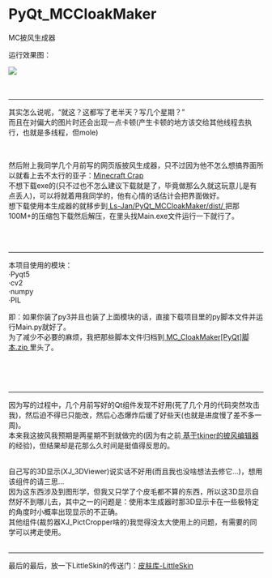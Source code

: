 # PyQt_MCCloakMaker

MC披风生成器

运行效果图：

<img src="https://github.com/Ls-Jan/PyQt_MCCloakMaker/blob/main/RunningDisplay%5BPNG%2CGIF%2CMP4%5D/0.gif"/>

</br>
</br>
</br>

***

其实怎么说呢，“就这？这都写了老半天？写几个星期？”</br>
而且在对偏大的图片时还会出现一点卡顿(产生卡顿的地方该交给其他线程去执行，也就是多线程，但mole)

</br>


然后附上我同学几个月前写的网页版披风生成器，只不过因为他不怎么想搞界面所以就看上去不太行的亚子：<a href="https://lraty-li.github.io/Minecraft-Cape-Generator/">Minecraft Crap</a></br>
不想下载exe的(只不过也不怎么建议下载就是了，毕竟做那么久就这玩意儿是有点丢人)，可以将就着用我同学的，他有心情的话估计会把界面做好。</br>
想下载使用本生成器的就移步到<a href="https://github.com/Ls-Jan/PyQt_MCCloakMaker/tree/main/dist">  Ls-Jan/PyQt_MCCloakMaker/dist/  </a>把那100M+的压缩包下载然后解压，在里头找Main.exe文件运行一下就行了。

</br>
</br>

***
本项目使用的模块：</br>
·Pyqt5</br>
·cv2</br>
·numpy</br>
·PIL</br>

即：如果你装了py3并且也装了上面模块的话，直接下载项目里的py脚本文件并运行Main.py就好了。</br>
为了减少不必要的麻烦，我把那些脚本文件归档到<a href="https://github.com/Ls-Jan/PyQt_MCCloakMaker/blob/main/MC_CloakMaker%5BPyQt%5D%E8%84%9A%E6%9C%AC.zip"> MC_CloakMaker[PyQt]脚本.zip </a> 里头了。

</br>
</br>
</br>

***
因为写的过程中，几个月前写好的Qt组件发现不好用(死了几个月的代码突然攻击我)，然后迫不得已只能改，然后心态爆炸后缓了好些天(也就是进度慢了差不多一周)。</br>
本来我这披风我预期是两星期不到就做完的(因为有之前<a href="https://github.com/Ls-Jan/PyTkinter_MC_CloakMaker"> 基于tkiner的披风编辑器 </a>的经验)，但结果却是花那么久时间是挺值得反思的。</br>
</br>

自己写的3D显示(XJ_3DViewer)说实话不好用(而且我也没啥想法去修它...)，想用该组件的请三思...</br>
因为这东西涉及到图形学，但我又只学了个皮毛都不算的东西，所以这3D显示自然好不到哪儿去，其中之一的问题是：使用本生成器时那3D显示卡在一些极特定的角度时小概率出现显示的不正确。</br>
其他组件(裁剪器XJ_PictCropper啥的)我觉得没太大使用上的问题，有需要的同学可以拷走使用。
</br>
</br>

***
最后的最后，放一下LittleSkin的传送门：<a href="https://littleskin.cn/skinlib">皮肤库-LittleSkin</a>


